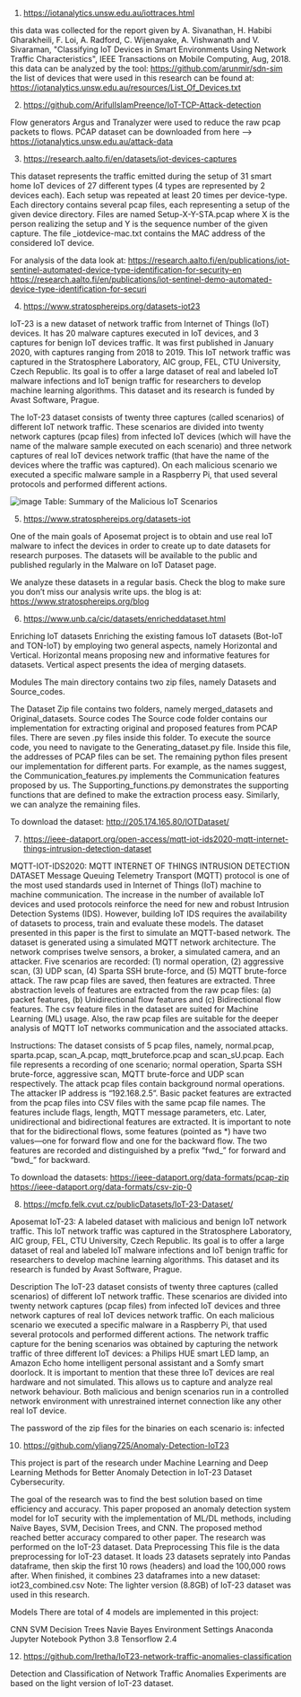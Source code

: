 1. https://iotanalytics.unsw.edu.au/iottraces.html

this data was collected for the report given by A. Sivanathan, H. Habibi Gharakheili, F. Loi, A. Radford, C. Wijenayake, A. Vishwanath and V. Sivaraman, "Classifying IoT Devices in Smart Environments Using Network Traffic Characteristics", IEEE Transactions on Mobile Computing, Aug, 2018.
this data can be analyzed by the tool: https://github.com/arunmir/sdn-sim
the list of devices that were used in this research can be found at: https://iotanalytics.unsw.edu.au/resources/List_Of_Devices.txt

2. https://github.com/ArifulIslamPreence/IoT-TCP-Attack-detection

Flow generators Argus and Tranalyzer were used to reduce the raw pcap packets to flows.
PCAP dataset can be downloaded from here --> https://iotanalytics.unsw.edu.au/attack-data

3. https://research.aalto.fi/en/datasets/iot-devices-captures

This dataset represents the traffic emitted during the setup of 31 smart home IoT devices of 27 different types (4 types are represented by 2 devices each). Each setup was repeated at least 20 times per device-type.
Each directory contains several pcap files, each representing a setup of the given device directory. Files are named Setup-X-Y-STA.pcap where X is the person realizing the setup and Y is the sequence number of the given capture. The file _iotdevice-mac.txt contains the MAC address of the considered IoT device.

For analysis of the data look at:
https://research.aalto.fi/en/publications/iot-sentinel-automated-device-type-identification-for-security-en
https://research.aalto.fi/en/publications/iot-sentinel-demo-automated-device-type-identification-for-securi

4. https://www.stratosphereips.org/datasets-iot23

IoT-23 is a new dataset of network traffic from Internet of Things (IoT) devices. It has 20 malware captures executed in IoT devices, and 3 captures for benign IoT devices traffic. It was first published in January 2020, with captures ranging from 2018 to 2019. This IoT network traffic was captured in the Stratosphere Laboratory, AIC group, FEL, CTU University, Czech Republic. Its goal is to offer a large dataset of real and labeled IoT malware infections and IoT benign traffic for researchers to develop machine learning algorithms. This dataset and its research is funded by Avast Software, Prague. 

The IoT-23 dataset consists of twenty three captures (called scenarios) of different IoT network traffic. These scenarios are divided into twenty network captures (pcap files) from infected IoT devices (which will have the name of the malware sample executed on each scenario) and three network captures of real IoT devices network traffic (that have the name of the devices where the traffic was captured). On each malicious scenario we executed a specific malware sample in a Raspberry Pi, that used several protocols and performed different actions. 

![image](https://user-images.githubusercontent.com/83675729/232314001-95bd1bcc-1192-460c-94ff-3020437dee4d.png)
Table: Summary of the Malicious IoT Scenarios

5. https://www.stratosphereips.org/datasets-iot

One of the main goals of Aposemat project is to obtain and use real IoT malware to infect the devices in order to create up to date datasets for research purposes. The datasets will be available to the public and published regularly in the Malware on IoT Dataset page.

We analyze these datasets in a regular basis. Check the blog to make sure you don’t miss our analysis write ups.
the blog is at: https://www.stratosphereips.org/blog


6. https://www.unb.ca/cic/datasets/enricheddataset.html

Enriching IoT datasets
Enriching the existing famous IoT datasets (Bot-IoT and TON-IoT) by employing two general aspects, namely Horizontal and Vertical. Horizontal means proposing new and informative features for datasets. Vertical aspect presents the idea of merging datasets.

Modules
The main directory contains two zip files, namely Datasets and Source_codes.

The Dataset Zip file contains two folders, namely merged_datasets and Original_datasets. 
Source codes
The Source code folder contains our implementation for extracting original and proposed features from PCAP files.
There are seven .py files inside this folder. To execute the source code, you need to navigate to the Generating_dataset.py file. Inside this file, the addresses of PCAP files can be set. The remaining python files present our implementation for different parts. For example, as the names suggest, the Communication_features.py implements the Communication features proposed by us. The Supporting_functions.py demonstrates the supporting functions that are defined to make the extraction process easy. Similarly, we can analyze the remaining files.

To download the dataset:
http://205.174.165.80/IOTDataset/

7. https://ieee-dataport.org/open-access/mqtt-iot-ids2020-mqtt-internet-things-intrusion-detection-dataset

MQTT-IOT-IDS2020: MQTT INTERNET OF THINGS INTRUSION DETECTION DATASET
Message Queuing Telemetry Transport (MQTT) protocol is one of the most used standards used in Internet of Things (IoT) machine to machine communication. The increase in the number of available IoT devices and used protocols reinforce the need for new and robust Intrusion Detection Systems (IDS). However, building IoT IDS requires the availability of datasets to process, train and evaluate these models. The dataset presented in this paper is the first to simulate an MQTT-based network. The dataset is generated using a simulated MQTT network architecture. The network comprises twelve sensors, a broker, a simulated camera, and an attacker. Five scenarios are recorded: (1) normal operation, (2) aggressive scan, (3) UDP scan, (4) Sparta SSH brute-force, and (5) MQTT brute-force attack.  The raw pcap files are saved, then features are extracted. Three abstraction levels of features are extracted from the raw pcap files: (a) packet features, (b) Unidirectional flow features and (c) Bidirectional flow features. The csv feature files in the dataset are suited for Machine Learning (ML) usage. Also, the raw pcap files are suitable for the deeper analysis of MQTT IoT networks communication and the associated attacks. 

Instructions: 
The dataset consists of 5 pcap files, namely, normal.pcap, sparta.pcap, scan_A.pcap, mqtt_bruteforce.pcap and scan_sU.pcap. Each file represents a recording of one scenario; normal operation, Sparta SSH brute-force, aggressive scan, MQTT brute-force and UDP scan respectively. The attack pcap files contain background normal operations. The attacker IP address is “192.168.2.5”. Basic packet features are extracted from the pcap files into CSV files with the same pcap file names. The features include flags, length, MQTT message parameters, etc. Later, unidirectional and bidirectional features are extracted.  It is important to note that for the bidirectional flows, some features (pointed as *) have two values—one for forward flow and one for the backward flow. The two features are recorded and distinguished by a prefix “fwd_” for forward and “bwd_” for backward. 

To download the datasets:
https://ieee-dataport.org/data-formats/pcap-zip
https://ieee-dataport.org/data-formats/csv-zip-0

8. https://mcfp.felk.cvut.cz/publicDatasets/IoT-23-Dataset/

Aposemat IoT-23: A labeled dataset with malicious and benign IoT network traffic.
This IoT network traffic was captured in the Stratosphere Laboratory, AIC group, FEL, CTU University, Czech Republic. Its goal is to offer a large dataset of real and labeled IoT malware infections and IoT benign traffic for researchers to develop machine learning algorithms. This dataset and its research is funded by Avast Software, Prague.

Description
The IoT-23 dataset consists of twenty three captures (called scenarios) of different IoT network traffic. These scenarios are divided into twenty network captures (pcap files) from infected IoT devices and three network captures of real IoT devices network traffic. On each malicious scenario we executed a specific malware in a Raspberry Pi, that used several protocols and performed different actions. The network traffic capture for the bening scenarios was obtained by capturing the network traffic of three different IoT devices: a Philips HUE smart LED lamp, an Amazon Echo home intelligent personal assistant and a Somfy smart doorlock. It is important to mention that these three IoT devices are real hardware and not simulated. This allows us to capture and analyze real network behaviour. Both malicious and benign scenarios run in a controlled network environment with unrestrained internet connection like any other real IoT device.

The password of the zip files for the binaries on each scenario is: infected

10. https://github.com/yliang725/Anomaly-Detection-IoT23

This project is part of the research under
Machine Learning and Deep Learning Methods for Better Anomaly Detection in IoT-23 Dataset Cybersecurity.

The goal of the research was to find the best solution based on time efficiency and accuracy.
This paper proposed an anomaly detection system model for IoT security with the implementation of ML/DL methods, including Naïve Bayes, SVM, Decision Trees, and CNN.
The proposed method reached better accuracy compared to other paper.
The research was performed on the IoT-23 dataset.
Data Preprocessing
This file is the data preprocessing for IoT-23 dataset. It loads 23 datasets seprately into Pandas dataframe, then skip the first 10 rows (headers) and load the 100,000 rows after. When finished, it combines 23 dataframes into a new dataset:
iot23_combined.csv
Note: The lighter version (8.8GB) of IoT-23 dataset was used in this research.

Models
There are total of 4 models are implemented in this project:

CNN
SVM
Decision Trees
Navie Bayes
Environment Settings
Anaconda Jupyter Notebook
Python 3.8
Tensorflow 2.4

12. https://github.com/Iretha/IoT23-network-traffic-anomalies-classification

Detection and Classification of Network Traffic Anomalies
Experiments are based on the light version of IoT-23 dataset.
